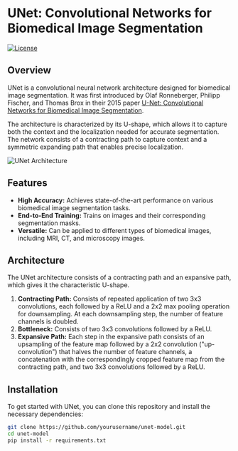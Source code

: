 # UNet: Convolutional Networks for Biomedical Image Segmentation

[![License](https://img.shields.io/badge/license-MIT-blue.svg)](LICENSE)

## Overview

UNet is a convolutional neural network architecture designed for biomedical image segmentation. It was first introduced by Olaf Ronneberger, Philipp Fischer, and Thomas Brox in their 2015 paper [U-Net: Convolutional Networks for Biomedical Image Segmentation](https://arxiv.org/abs/1505.04597).

The architecture is characterized by its U-shape, which allows it to capture both the context and the localization needed for accurate segmentation. The network consists of a contracting path to capture context and a symmetric expanding path that enables precise localization.

![UNet Architecture](https://miro.medium.com/max/2400/1*TOmkwkLVk0o-GpWbCsmExg.png)

## Features

- **High Accuracy:** Achieves state-of-the-art performance on various biomedical image segmentation tasks.
- **End-to-End Training:** Trains on images and their corresponding segmentation masks.
- **Versatile:** Can be applied to different types of biomedical images, including MRI, CT, and microscopy images.

## Architecture

The UNet architecture consists of a contracting path and an expansive path, which gives it the characteristic U-shape.

1. **Contracting Path:** Consists of repeated application of two 3x3 convolutions, each followed by a ReLU and a 2x2 max pooling operation for downsampling. At each downsampling step, the number of feature channels is doubled.
2. **Bottleneck:** Consists of two 3x3 convolutions followed by a ReLU.
3. **Expansive Path:** Each step in the expansive path consists of an upsampling of the feature map followed by a 2x2 convolution ("up-convolution") that halves the number of feature channels, a concatenation with the correspondingly cropped feature map from the contracting path, and two 3x3 convolutions followed by a ReLU.

## Installation

To get started with UNet, you can clone this repository and install the necessary dependencies:

```bash
git clone https://github.com/yourusername/unet-model.git
cd unet-model
pip install -r requirements.txt
